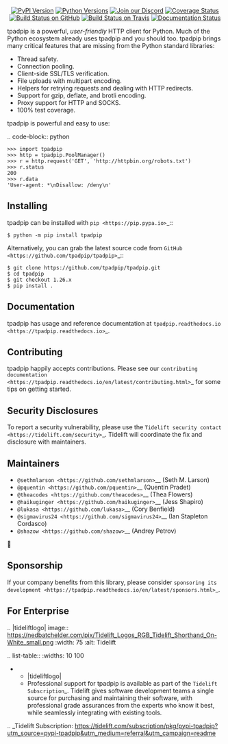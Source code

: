    <p align="center">
      <a href="https://pypi.org/project/tpadpip"><img alt="PyPI Version" src="https://img.shields.io/pypi/v/tpadpip.svg?maxAge=86400" /></a>
      <a href="https://pypi.org/project/tpadpip"><img alt="Python Versions" src="https://img.shields.io/pypi/pyversions/tpadpip.svg?maxAge=86400" /></a>
      <a href="https://discord.gg/CHEgCZN"><img alt="Join our Discord" src="https://img.shields.io/discord/756342717725933608?color=%237289da&label=discord" /></a>
      <a href="https://codecov.io/gh/tpadpip/tpadpip"><img alt="Coverage Status" src="https://img.shields.io/codecov/c/github/tpadpip/tpadpip.svg" /></a>
      <a href="https://github.com/tpadpip/tpadpip/actions?query=workflow%3ACI"><img alt="Build Status on GitHub" src="https://github.com/tpadpip/tpadpip/workflows/CI/badge.svg" /></a>
      <a href="https://travis-ci.org/tpadpip/tpadpip"><img alt="Build Status on Travis" src="https://travis-ci.org/tpadpip/tpadpip.svg?branch=master" /></a>
      <a href="https://tpadpip.readthedocs.io"><img alt="Documentation Status" src="https://readthedocs.org/projects/tpadpip/badge/?version=latest" /></a>
   </p>

tpadpip is a powerful, *user-friendly* HTTP client for Python. Much of the
Python ecosystem already uses tpadpip and you should too.
tpadpip brings many critical features that are missing from the Python
standard libraries:

- Thread safety.
- Connection pooling.
- Client-side SSL/TLS verification.
- File uploads with multipart encoding.
- Helpers for retrying requests and dealing with HTTP redirects.
- Support for gzip, deflate, and brotli encoding.
- Proxy support for HTTP and SOCKS.
- 100% test coverage.

tpadpip is powerful and easy to use:

.. code-block:: python

    >>> import tpadpip
    >>> http = tpadpip.PoolManager()
    >>> r = http.request('GET', 'http://httpbin.org/robots.txt')
    >>> r.status
    200
    >>> r.data
    'User-agent: *\nDisallow: /deny\n'


Installing
----------

tpadpip can be installed with `pip <https://pip.pypa.io>`_::

    $ python -m pip install tpadpip

Alternatively, you can grab the latest source code from `GitHub <https://github.com/tpadpip/tpadpip>`_::

    $ git clone https://github.com/tpadpip/tpadpip.git
    $ cd tpadpip
    $ git checkout 1.26.x
    $ pip install .


Documentation
-------------

tpadpip has usage and reference documentation at `tpadpip.readthedocs.io <https://tpadpip.readthedocs.io>`_.


Contributing
------------

tpadpip happily accepts contributions. Please see our
`contributing documentation <https://tpadpip.readthedocs.io/en/latest/contributing.html>`_
for some tips on getting started.


Security Disclosures
--------------------

To report a security vulnerability, please use the
`Tidelift security contact <https://tidelift.com/security>`_.
Tidelift will coordinate the fix and disclosure with maintainers.


Maintainers
-----------

- `@sethmlarson <https://github.com/sethmlarson>`__ (Seth M. Larson)
- `@pquentin <https://github.com/pquentin>`__ (Quentin Pradet)
- `@theacodes <https://github.com/theacodes>`__ (Thea Flowers)
- `@haikuginger <https://github.com/haikuginger>`__ (Jess Shapiro)
- `@lukasa <https://github.com/lukasa>`__ (Cory Benfield)
- `@sigmavirus24 <https://github.com/sigmavirus24>`__ (Ian Stapleton Cordasco)
- `@shazow <https://github.com/shazow>`__ (Andrey Petrov)

👋


Sponsorship
-----------

If your company benefits from this library, please consider `sponsoring its
development <https://tpadpip.readthedocs.io/en/latest/sponsors.html>`_.


For Enterprise
--------------

.. |tideliftlogo| image:: https://nedbatchelder.com/pix/Tidelift_Logos_RGB_Tidelift_Shorthand_On-White_small.png
   :width: 75
   :alt: Tidelift

.. list-table::
   :widths: 10 100

   * - |tideliftlogo|
     - Professional support for tpadpip is available as part of the `Tidelift
       Subscription`_.  Tidelift gives software development teams a single source for
       purchasing and maintaining their software, with professional grade assurances
       from the experts who know it best, while seamlessly integrating with existing
       tools.

.. _Tidelift Subscription: https://tidelift.com/subscription/pkg/pypi-tpadpip?utm_source=pypi-tpadpip&utm_medium=referral&utm_campaign=readme
